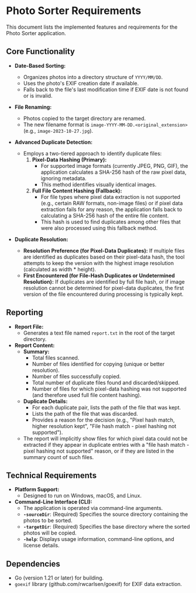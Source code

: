 # Photo Sorter Requirements

This document lists the implemented features and requirements for the Photo Sorter application.

## Core Functionality

-   **Date-Based Sorting:**
    -   Organizes photos into a directory structure of `YYYY/MM/DD`.
    -   Uses the photo's EXIF creation date if available.
    -   Falls back to the file's last modification time if EXIF date is not found or is invalid.

-   **File Renaming:**
    -   Photos copied to the target directory are renamed.
    -   The new filename format is `image-YYYY-MM-DD.<original_extension>` (e.g., `image-2023-10-27.jpg`).

-   **Advanced Duplicate Detection:**
    -   Employs a two-tiered approach to identify duplicate files:
        1.  **Pixel-Data Hashing (Primary):**
            -   For supported image formats (currently JPEG, PNG, GIF), the application calculates a SHA-256 hash of the raw pixel data, ignoring metadata.
            -   This method identifies visually identical images.
        2.  **Full File Content Hashing (Fallback):**
            -   For file types where pixel data extraction is not supported (e.g., certain RAW formats, non-image files) or if pixel data extraction fails for any reason, the application falls back to calculating a SHA-256 hash of the entire file content.
            -   This hash is used to find duplicates among other files that were also processed using this fallback method.

-   **Duplicate Resolution:**
    -   **Resolution Preference (for Pixel-Data Duplicates):** If multiple files are identified as duplicates based on their pixel-data hash, the tool attempts to keep the version with the highest image resolution (calculated as width * height).
    -   **First Encountered (for File-Hash Duplicates or Undetermined Resolution):** If duplicates are identified by full file hash, or if image resolution cannot be determined for pixel-data duplicates, the first version of the file encountered during processing is typically kept.

## Reporting

-   **Report File:**
    -   Generates a text file named `report.txt` in the root of the target directory.
-   **Report Content:**
    -   **Summary:**
        -   Total files scanned.
        -   Number of files identified for copying (unique or better resolution).
        -   Number of files successfully copied.
        -   Total number of duplicate files found and discarded/skipped.
        -   Number of files for which pixel-data hashing was not supported (and therefore used full file content hashing).
    -   **Duplicate Details:**
        -   For each duplicate pair, lists the path of the file that was kept.
        -   Lists the path of the file that was discarded.
        -   Provides a reason for the decision (e.g., "Pixel hash match, higher resolution kept", "File hash match - pixel hashing not supported").
    -   The report will implicitly show files for which pixel data could not be extracted if they appear in duplicate entries with a "file hash match - pixel hashing not supported" reason, or if they are listed in the summary count of such files.

## Technical Requirements

-   **Platform Support:**
    -   Designed to run on Windows, macOS, and Linux.
-   **Command-Line Interface (CLI):**
    -   The application is operated via command-line arguments.
    -   **`-sourceDir`**: (Required) Specifies the source directory containing the photos to be sorted.
    -   **`-targetDir`**: (Required) Specifies the base directory where the sorted photos will be copied.
    -   **`-help`**: Displays usage information, command-line options, and license details.

## Dependencies
- Go (version 1.21 or later) for building.
- `goexif` library (github.com/rwcarlsen/goexif) for EXIF data extraction.

